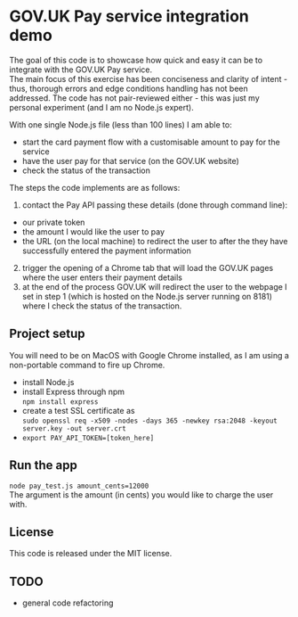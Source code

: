 # GOV.UK Pay service integration demo

The goal of this code is to showcase how quick and easy it can be to integrate with the GOV.UK Pay service. <br />
The main focus of this exercise has been conciseness and clarity of intent - thus, thorough errors and edge conditions handling
has not been addressed. The code has not pair-reviewed either - this was just my personal experiment (and I am no Node.js expert).

With one single Node.js file (less than 100 lines) I am able to:
* start the card payment flow with a customisable amount to pay for the service
* have the user pay for that service (on the GOV.UK website)
* check the status of the transaction

The steps the code implements are as follows:

1. contact the Pay API passing these details (done through command line):
  * our private token
  * the amount I would like the user to pay
  * the URL (on the local machine) to redirect the user to after the they have successfully entered the payment information
2. trigger the opening of a Chrome tab that will load the GOV.UK pages where the user enters their payment details
3. at the end of the process GOV.UK will redirect the user to the webpage I set in step 1 (which is hosted on the Node.js server running on 8181)
where I check the status of the transaction.

## Project setup

You will need to be on MacOS with Google Chrome installed, as I am using a non-portable command to fire up Chrome.

* install Node.js
* install Express through npm <br />
`npm install express`
* create a test SSL certificate as <br />
`sudo openssl req -x509 -nodes -days 365 -newkey rsa:2048 -keyout server.key -out server.crt`
* `export PAY_API_TOKEN=[token_here]`

## Run the app
`node pay_test.js amount_cents=12000` <br />
The argument is the amount (in cents) you would like to charge the user with.

## License
This code is released under the MIT license.

## TODO
* general code refactoring